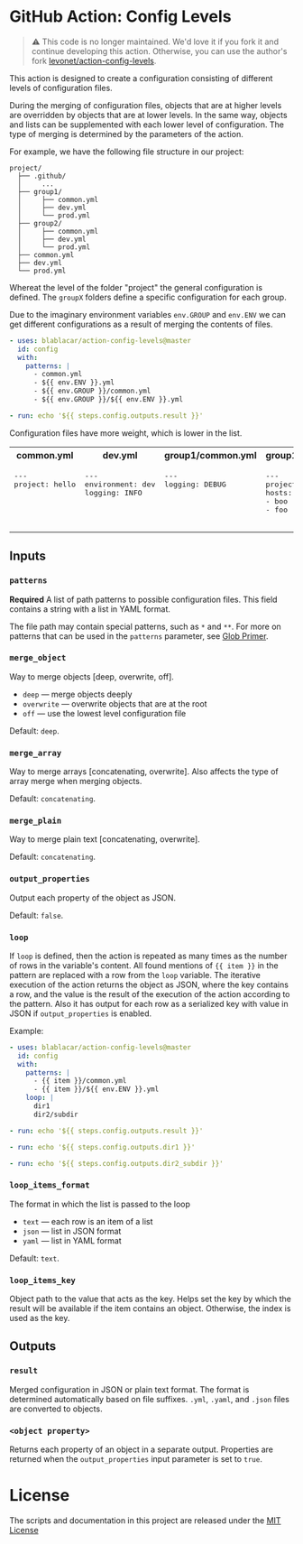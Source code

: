 # GitHub Action: Config Levels

> ⚠️ This code is no longer maintained.
> We'd love it if you fork it and continue developing this action.
> Otherwise, you can use the author's fork [levonet/action-config-levels](https://github.com/levonet/action-config-levels).

This action is designed to create a configuration consisting of different levels of configuration files.

During the merging of configuration files, objects that are at higher levels are overridden by objects that are at lower levels.
In the same way, objects and lists can be supplemented with each lower level of configuration.
The type of merging is determined by the parameters of the action.

For example, we have the following file structure in our project:

```
project/
  ├── .github/
  │     ...
  ├── group1/
  │     ├── common.yml
  │     ├── dev.yml
  │     └── prod.yml
  ├── group2/
  │     ├── common.yml
  │     ├── dev.yml
  │     └── prod.yml
  ├── common.yml
  ├── dev.yml
  └── prod.yml
```

Whereat the level of the folder "project" the general configuration is defined.
The `groupX` folders define a specific configuration for each group.

Due to the imaginary environment variables `env.GROUP` and `env.ENV` we can get different configurations as a result of merging the contents of files.

```yml
- uses: blablacar/action-config-levels@master
  id: config
  with:
    patterns: |
      - common.yml
      - ${{ env.ENV }}.yml
      - ${{ env.GROUP }}/common.yml
      - ${{ env.GROUP }}/${{ env.ENV }}.yml

- run: echo '${{ steps.config.outputs.result }}'
```

Configuration files have more weight, which is lower in the list.

<table>
  <tr>
    <th>common.yml</th><th>dev.yml</th><th>group1/common.yml</th><th>group1/dev.yml</th><th>Result</th>
  </tr>
  <tr>
    <td valign="top">
<pre>
---
project: hello
</pre>
    </td><td valign="top">
<pre>
---
environment: dev
logging: INFO
</pre>
    </td><td valign="top">
<pre>
---
logging: DEBUG
</pre>
    </td><td valign="top">
<pre>
---
project: World
hosts:
- boo
- foo
</pre>
    </td><td valign="top">
<pre>
{
  "project": "World",
  "environment": "dev",
  "logging": "DEBUG",
  "hosts": ["boo", "foo"]
}
</pre>
    </td>
  </tr>
</table>

## Inputs

### `patterns`

**Required** A list of path patterns to possible configuration files.
This field contains a string with a list in YAML format.

The file path may contain special patterns, such as `*` and `**`.
For more on patterns that can be used in the `patterns` parameter, see [Glob Primer](https://github.com/isaacs/node-glob#glob-primer).

### `merge_object`

Way to merge objects [deep, overwrite, off].
- `deep` — merge objects deeply
- `overwrite` — overwrite objects that are at the root
- `off` — use the lowest level configuration file

Default: `deep`.

### `merge_array`

Way to merge arrays [concatenating, overwrite].
Also affects the type of array merge when merging objects.

Default: `concatenating`.

### `merge_plain`

Way to merge plain text [concatenating, overwrite].

Default: `concatenating`.

### `output_properties`

Output each property of the object as JSON.

Default: `false`.

### `loop`

If `loop` is defined, then the action is repeated as many times as the number of rows in the variable's content.
All found mentions of `{{ item }}` in the pattern are replaced with a row from the `loop` variable.
The iterative execution of the action returns the object as JSON, where the key contains a row,
and the value is the result of the execution of the action according to the pattern.
Also it has output for each row as a serialized key with value in JSON if `output_properties` is enabled.

Example:

```yml
- uses: blablacar/action-config-levels@master
  id: config
  with:
    patterns: |
      - {{ item }}/common.yml
      - {{ item }}/${{ env.ENV }}.yml
    loop: |
      dir1
      dir2/subdir

- run: echo '${{ steps.config.outputs.result }}'

- run: echo '${{ steps.config.outputs.dir1 }}'

- run: echo '${{ steps.config.outputs.dir2_subdir }}'
```

### `loop_items_format`

The format in which the list is passed to the loop
- `text` — each row is an item of a list
- `json` — list in JSON format
- `yaml` — list in YAML format

Default: `text`.

### `loop_items_key`

Object path to the value that acts as the key.
Helps set the key by which the result will be available if the item contains an object.
Otherwise, the index is used as the key.

## Outputs

###  `result`

Merged configuration in JSON or plain text format.
The format is determined automatically based on file suffixes.
`.yml`, `.yaml`, and `.json` files are converted to objects.

### `<object property>`

Returns each property of an object in a separate output.
Properties are returned when the `output_properties` input parameter is set to `true`.

# License

The scripts and documentation in this project are released under the [MIT License](LICENSE)
